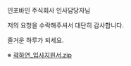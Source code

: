 인포바인 주식회사 인사담당자님

저의 요청을 수락해주셔서 대단히 감사합니다.

즐거운 하루가 되세요.

※ [곽하연_입사지원서.zip](https://github.com/GwakHaeyon/GwakHaeyon/files/12308208/_.zip)
